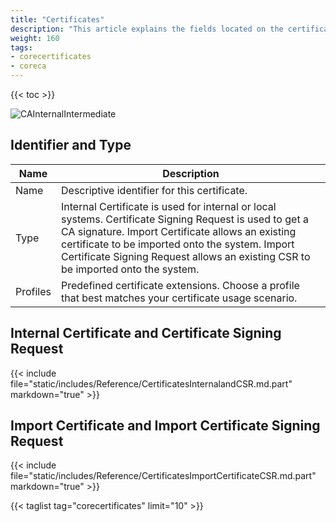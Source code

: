 ```yaml
---
title: "Certificates"
description: "This article explains the fields located on the certificates screen in TrueNAS CORE."
weight: 160
tags:
- corecertificates
- coreca
---
```


{{< toc >}}

![CAInternalIntermediate](/images/CORE/13.0/CAInternalIntermediate.png "CA Internal and Intermediate")

## Identifier and Type

| Name | Description |
|------|-------------|
| Name | Descriptive identifier for this certificate. |
| Type | Internal Certificate is used for internal or local systems. Certificate Signing Request is used to get a CA signature. Import Certificate allows an existing certificate to be imported onto the system. Import Certificate Signing Request allows an existing CSR to be imported onto the system.  |
| Profiles | Predefined certificate extensions. Choose a profile that best matches your certificate usage scenario. |

## Internal Certificate and Certificate Signing Request

{{< include file="static/includes/Reference/CertificatesInternalandCSR.md.part" markdown="true" >}}

## Import Certificate and Import Certificate Signing Request

{{< include file="static/includes/Reference/CertificatesImportCertificateCSR.md.part" markdown="true" >}}  

{{< taglist tag="corecertificates" limit="10" >}}
